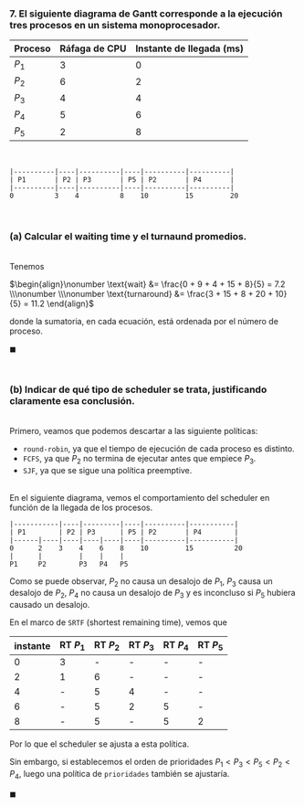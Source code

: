 ### 7. El siguiente diagrama de Gantt corresponde a la ejecución tres procesos en un sistema monoprocesador.

| Proceso | Ráfaga de CPU | Instante de llegada (ms) |
| ------- | ------------- | ------------------------ |
| $P_1$   | 3             | 0                        |
| $P_2$   | 6             | 2                        |
| $P_3$   | 4             | 4                        |
| $P_4$   | 5             | 6                        |
| $P_5$   | 2             | 8                        |

<br>

```
|----------|----|----------|----|----------|----------|
| P1       | P2 | P3       | P5 | P2       | P4       |
|----------|----|----------|----|----------|----------|
0          3    4          8    10         15         20
```

<br>

### (a) Calcular el waiting time y el turnaund promedios.

\
Tenemos

$\begin{align}\nonumber
    \text{wait} &= \frac{0 + 9 + 4 + 15 + 8}{5} = 7.2
    \\\nonumber
    \\\nonumber
    \text{turnaround} &= \frac{3 + 15 + 8 + 20 + 10}{5} = 11.2
\end{align}$

donde la sumatoria, en cada ecuación, está ordenada por el número de proceso.

$\blacksquare$


<br>

### (b) Indicar de qué tipo de scheduler se trata, justificando claramente esa conclusión.

\
Primero, veamos que podemos descartar a las siguiente políticas:

- `round-robin`, ya que el tiempo de ejecución de cada proceso es distinto.
- `FCFS`, ya que $P_2$ no termina de ejecutar antes que empiece $P_3$.
- `SJF`, ya que se sigue una política preemptive. 

\
En el siguiente diagrama, vemos el comportamiento del scheduler en función de la llegada de los procesos.

```
|-----------|----|---------|----|----------|-----------|
| P1        | P2 | P3      | P5 | P2       | P4        |
|------|----|----|----|----|----|----------|-----------|
0      2    3    4    6    8    10         15          20
|      |         |    |    |
P1     P2        P3   P4   P5
```

Como se puede observar, $P_2$ no causa un desalojo de $P_1$, $P_3$ causa un desalojo de $P_2$, $P_4$ no causa un desalojo de $P_3$ y es inconcluso si $P_5$ hubiera causado un desalojo. 

En el marco de `SRTF` (shortest remaining time), vemos que

| instante | RT $P_1$ | RT $P_2$ | RT $P_3$ | RT $P_4$ | RT $P_5$ |
| -------- | -------- | -------- | -------- | -------- | -------- |
| 0        | 3        | -        | -        | -        | -        |
| 2        | 1        | 6        | -        | -        | -        |
| 4        | -        | 5        | 4        | -        | -        |
| 6        | -        | 5        | 2        | 5        | -        |
| 8        | -        | 5        | -        | 5        | 2        |

Por lo que el scheduler se ajusta a esta política.

Sin embargo, si establecemos el orden de prioridades $P_1 < P_3 < P_5 < P_2 < P_4$, luego una política de `prioridades` también se ajustaría.

$\blacksquare$
